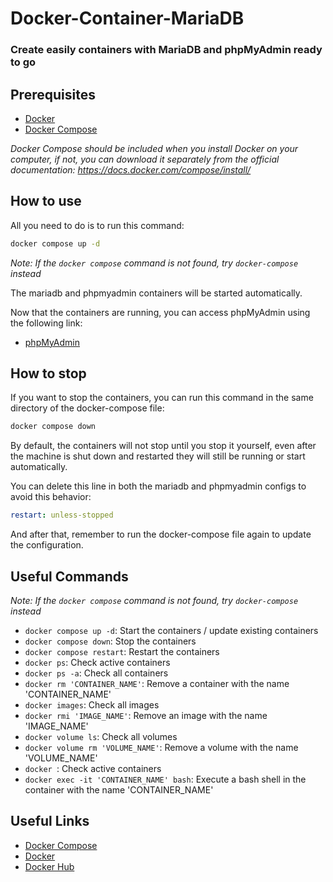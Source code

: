 # Docker-Container-MariaDB

### Create easily containers with MariaDB and phpMyAdmin ready to go

## Prerequisites

- [Docker](https://www.docker.com/)
- [Docker Compose](https://docs.docker.com/compose/)

_Docker Compose should be included when you install Docker on your computer, if not, you can download it separately from the official documentation: https://docs.docker.com/compose/install/_

## How to use

All you need to do is to run this command:

```bash
docker compose up -d
```
_Note: If the `docker compose` command is not found, try `docker-compose` instead_


The mariadb and phpmyadmin containers will be started automatically.

Now that the containers are running, you can access phpMyAdmin using the following link:

- [phpMyAdmin](http://localhost:8080)

## How to stop

If you want to stop the containers, you can run this command in the same directory of the docker-compose file:

```bash
docker compose down
```

By default, the containers will not stop until you stop it yourself, even after the machine is shut down and restarted they will still be running or start automatically.

You can delete this line in both the mariadb and phpmyadmin configs to avoid this behavior:

```yaml
restart: unless-stopped
```

And after that, remember to run the docker-compose file again to update the configuration.

## Useful Commands

_Note: If the `docker compose` command is not found, try `docker-compose` instead_

- `docker compose up -d`: Start the containers / update existing containers
- `docker compose down`: Stop the containers
- `docker compose restart`: Restart the containers
- `docker ps`: Check active containers
- `docker ps -a`: Check all containers
- `docker rm 'CONTAINER_NAME'`: Remove a container with the name 'CONTAINER_NAME'
- `docker images`: Check all images
- `docker rmi 'IMAGE_NAME'`: Remove an image with the name 'IMAGE_NAME'
- `docker volume ls`: Check all volumes
- `docker volume rm 'VOLUME_NAME'`: Remove a volume with the name 'VOLUME_NAME'
- `docker `: Check active containers
- `docker exec -it 'CONTAINER_NAME' bash`: Execute a bash shell in the container with the name 'CONTAINER_NAME'

## Useful Links

- [Docker Compose](https://docs.docker.com/compose/)
- [Docker](https://www.docker.com/)
- [Docker Hub](https://hub.docker.com/)

